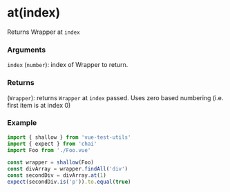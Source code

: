 # at(index)

Returns Wrapper at `index`

### Arguments

`index` (`number`): index of Wrapper to return.

### Returns

(`Wrapper`): returns `Wrapper` at `index` passed. Uses zero based numbering (i.e. first item is at index 0)

### Example

```js
import { shallow } from 'vue-test-utils'
import { expect } from 'chai'
import Foo from './Foo.vue'

const wrapper = shallow(Foo)
const divArray = wrapper.findAll('div')
const secondDiv = divArray.at(1)
expect(secondDiv.is('p')).to.equal(true)
```